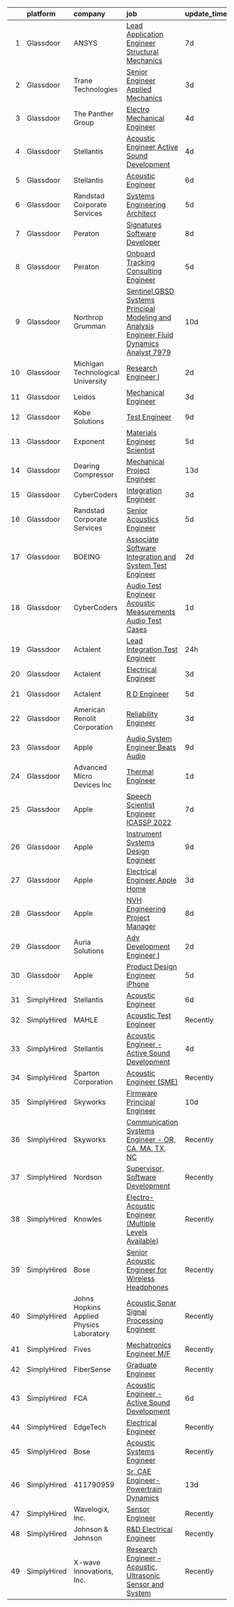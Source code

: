 

|    | platform    | company                                  | job                                                                                                                                                                                                                                                                                                                                                                                                                                                                                                                                                                                                                                                                                                                                                                                                                                                                                                                                                                                                                                                                                                                                                                                                                                                                                                                                                                                                                                                                                                                                                        | update_time   | location            |
|---:|:------------|:-----------------------------------------|:-----------------------------------------------------------------------------------------------------------------------------------------------------------------------------------------------------------------------------------------------------------------------------------------------------------------------------------------------------------------------------------------------------------------------------------------------------------------------------------------------------------------------------------------------------------------------------------------------------------------------------------------------------------------------------------------------------------------------------------------------------------------------------------------------------------------------------------------------------------------------------------------------------------------------------------------------------------------------------------------------------------------------------------------------------------------------------------------------------------------------------------------------------------------------------------------------------------------------------------------------------------------------------------------------------------------------------------------------------------------------------------------------------------------------------------------------------------------------------------------------------------------------------------------------------------|:--------------|:--------------------|
|  1 | Glassdoor   | ANSYS                                    | [Lead Application Engineer  Structural Mechanics ](https://www.glassdoor.com/partner/jobListing.htm?pos=104&ao=1110586&s=58&guid=000001827c447e34af87dc5ca27ed86a&src=GD_JOB_AD&t=SR&vt=w&cs=1_74243a1d&cb=1659942240125&jobListingId=1008042650546&cpc=0EF3FADC52EC4A72&jrtk=3-0-1g9u48vipkf3b801-1g9u48vj7grjt800-123ef4c79c992259--6NYlbfkN0C1CYJ5HQK12A7y0ZBhFhW3e-LGRaOWowYCOYawr20fAFjDAGJ9jPY4j3UhHUZzhV6zbUfq-FYFbyEcCeHR6PANNRv_247Tc_QC15sXO02Y9QxJwBCX50mCjLp97hW2_RL3VZEZBRsoUXKEsG76LRITC7QQyAInH867RoN3HRXJV2y4xa6-opbWSyhCcYdcLAFRz1IoXT3z2GZsk87t9y92nRAIuidCkLgA5O7tkaJEAW_4VDNTpLeqZm0JhuiMVLEu1dZGFKi6HeG-IGyiSMQY4LQUoidyyIgRUJbgiVB3ouLxtfPq_p0vEQGHWZPX9qhadSXcM6Madvbr2HVRa9RM27drMzfcVIhnMJXUyzaeQue5548a82MojeDVWEvqhs6W3f0ZDMktnBaWviEvgUrNhUVti0lziiEee0takRll-_vUwAUX4sU73QvEy6lj_IfWIPHkia1LhcAQ5w19jtTp-X0RYlTJyTYpgQ-xGD4xsi84eM6y6pkrggDGIFiQ5PHV0iv_FyTodBG87gyXgq5u9UCoDzGbmhWFcaaJye6FRQ%3D%3D)                                                                                                                                                                                                                                                                                                                                                                                                                                                                                                                                                                                                                         | 7d            | Horsham, PA         |
|  2 | Glassdoor   | Trane Technologies                       | [Senior Engineer  Applied Mechanics](https://www.glassdoor.com/partner/jobListing.htm?pos=111&ao=1110586&s=58&guid=000001827c447e34af87dc5ca27ed86a&src=GD_JOB_AD&t=SR&vt=w&cs=1_a20a5f28&cb=1659942240127&jobListingId=1008052888709&cpc=F2E91DB1AE7076E1&jrtk=3-0-1g9u48vipkf3b801-1g9u48vj7grjt800-7162144d83919945--6NYlbfkN0Da44vtOp6gikr8DZH0EXuV_TqGL9GOBsYLC_HWBST2HHQE6ZuzaTGDEXu8_Ke6egeovbPLMWrBH0CFUGJW2omBKMcaWm38yMnw0IBv5qWktFBgsmtnj_i9ppx0yCDQJZoca_uDxBD3UDjvT_QueGFvuf0Rr229fgc73tfm_HFx946MP9qXvi6lmxGDjicBWYlApn2re29JjoRtAcM6JCLdVD-JVN7DBNl6eQfQwR-B1FUvDeZ9Acq9s8aIYVYLC318CkKyfRMiQvkK11uzeyfpNAr9Dh1WxdgHEuOKEm1nmYVjJIFeQS5B3e-f3q1WiAKht898PMvdMyjWTUHzFo7aZhpSPJPIdANi0LIeZeTVqjIbx9wxiqmqlswDMhFFgxahqu6SFQBF5WBMuaOXxKdvNlARditM3dfxGb26GO8it8EeLH9lWJBH_WTBgWsNbGyGHeou4qxPLqot9c0-bDxMDchIbkv94SVeeQXApX4eHA9paGnyTtXBYDkEUIEy_OfHth8EMOcXhqK8_XqHOdTauEIaNE6_cl5LJVPikH3zJzLIypsaReZ0Bs5zdUHDzopIzcnJrH1y6iKYpZcqadpXMVDulrPgEKF5pbERbj48lNwZJqOXLQ8ISGxbi-xiXI3NxvGUR4HrUr0WVR6i47q5F7M54vyr6skVpzitg59kk03mcwDKKNkUos22YKbOzgn8XvvR1Gad0wfdAeyZ2p1-up4D4xhyiIHC39AwJnqsrGtWfnAlffHhY16jR83Byx9zylZIBCZMSRDb9xZDzEf7GrComw2QSrCMOMovTvRU3PGpLEKan38sHtxrAXMs2lIj6rINk1CfCcagy4hdZGIBV86041T-d8xVa-km2_Nk54_UVgnlBIQ4QosKPlebo7DmQRHZS6UuxB7ekNSzAVn6qoIIxoROAfKsrCYpZ8gZBrd37Wk-ZkMDUDSHv-Dfdhfg6UmmYQZLT_9mVk2p_60LvNaD8oxxd5JeeZEpNysQXlN1dOrxWu3zRAiUSADptjDgv6MNdNWxyZkYYpLezG38VF3JhPRjZYjeLR4ui5gDHdLuQ3-WrCaqhZ1lEjVyPb9c_uJatuKkSMDDd_93SbJwlpkSo7BgEJm6LxVF71-zg7G8IwPd51zPGTFU3y9QXm9EjTdut--SeQ4lT_5l_gJY)   | 3d            | Minneapolis, MN     |
|  3 | Glassdoor   | The Panther Group                        | [Electro Mechanical Engineer](https://www.glassdoor.com/partner/jobListing.htm?pos=119&ao=1110586&s=58&guid=000001827c447e34af87dc5ca27ed86a&src=GD_JOB_AD&t=SR&vt=w&ea=1&cs=1_6a554b26&cb=1659942240128&jobListingId=1008050059048&cpc=75B6770C194DCF89&jrtk=3-0-1g9u48vipkf3b801-1g9u48vj7grjt800-9bce4c443ee2930e--6NYlbfkN0CNPMheye81CzYnvunZY7yovNfSZKsgaMjzK-BTgXufI2fDZqb14OtID8EITmQy8dP78hRLJsh6iTajQqbvgwvBxltJ_9vqBoxt12fV9NNkJJ5TTAZhNVf6N1ZjLvXmUm0ZpLI7GSPFe2upSBoDuOcAykBCwlsAOt8C4PLhmJCcx70hWAcwIc5Ouq7mk0X4SUUete1IqP_htvEG_Td1FIupXtb8KAkg9JaBYMWNZzlWBHxth5sqYCViUPcptGSwnxs33dfrOVJV59DgA8LVwPzIwRej5y4TCvWqtQLeb9N3fW_i9asbR4l_Ao6Da5xFU1Huza4OhJ0sFKOv35o4Vu48ig78VUcM4n-sZyj4cV9WNo-hjQ7uOcus2UR5j1ERWZ2H-PUrzBV6ACcPRlnLK-whpVDMvDgRmsKiq_bUBGiSFcygkg_JgdV4VmUGm2WAtgIWBTVHuW8kofFbMCiIZGeOxK_rmYuKn6pYIN_dGOmRqJXhr6tDjdO26Wp0_2ubemDidArvLVU8Gg%3D%3D)                                                                                                                                                                                                                                                                                                                                                                                                                                                                                                                                                                                                                                                                         | 4d            | Westford, MA        |
|  4 | Glassdoor   | Stellantis                               | [Acoustic Engineer   Active Sound Development](https://www.glassdoor.com/partner/jobListing.htm?pos=107&ao=1110586&s=58&guid=000001827c447e34af87dc5ca27ed86a&src=GD_JOB_AD&t=SR&vt=w&cs=1_406042fc&cb=1659942240126&jobListingId=1008050204290&cpc=32EE424DE2B657EB&jrtk=3-0-1g9u48vipkf3b801-1g9u48vj7grjt800-c7e2570fed956f69--6NYlbfkN0ACPwgM8vN-agjfeQIp8j7bA6rWcStjIJMvSUoZk9GVGcDJJwNgGW8XfQR4iiXNq551mEFrQ_g44G9Ra8-4xH1eQBHZaYwz4Dulg-60AXEjNOAEK1_ISQpjsxwV1js2DDl6hmwUZ70xW1aPBEr4ApYcpRaWNBJD2bkUkZtTiKnn-FZ7CHhQL5KKVIK2i9A-oiEC2WU9SVfkvOnX32WYN4DBcr1f5bJcoGcG7f9Yzfc6Eqbv3D58JbFEY6sPKg1xPtoniOQsTgp0BQHPh07nRb9-zQnkUAe3IWsDaw2hvmaYf8tDU7bmdh08Dfj4iuRFCHIQkBT4dk9KRl_EMGmhZDbpuj_iTEJXj7jGD5rrDFk7WGie4ZMNKWJgyMuJ9EJ2yui3ItxxYnRGeK3gSFumn2RnDA3Q9hlDUSag5Bd8IJ_DuSxlZhVoXW6t83eUh0lxg-TVBjR5XYr9zGOy-wxHuzCWPaT6p5XwwE2D04U58vnsh7oRR8srbYMBpj3IfJQsBTms28I84kku6s7_PdzAoDlMmkv2nmLOU5teQMQwNiVPKQ%3D%3D)                                                                                                                                                                                                                                                                                                                                                                                                                                                                                                                                                                                                                             | 4d            | Auburn Hills, MI    |
|  5 | Glassdoor   | Stellantis                               | [Acoustic Engineer](https://www.glassdoor.com/partner/jobListing.htm?pos=128&ao=1136043&s=58&guid=000001827c447e34af87dc5ca27ed86a&src=GD_JOB_AD&t=SR&vt=w&cs=1_907a4685&cb=1659942240129&jobListingId=1008044719763&jrtk=3-0-1g9u48vipkf3b801-1g9u48vj7grjt800-33c83221f6438577-)                                                                                                                                                                                                                                                                                                                                                                                                                                                                                                                                                                                                                                                                                                                                                                                                                                                                                                                                                                                                                                                                                                                                                                                                                                                                         | 6d            | Auburn Hills, MI    |
|  6 | Glassdoor   | Randstad Corporate Services              | [Systems Engineering Architect](https://www.glassdoor.com/partner/jobListing.htm?pos=124&ao=1110586&s=58&guid=000001827c447e34af87dc5ca27ed86a&src=GD_JOB_AD&t=SR&vt=w&ea=1&cs=1_8be562ae&cb=1659942240129&jobListingId=1008048862719&cpc=654405A9B1E0A9F5&jrtk=3-0-1g9u48vipkf3b801-1g9u48vj7grjt800-05e860601a250a15--6NYlbfkN0BI5uAquhv6luMiTjTK_pX6QnJ2xp26kgPF5SzwDlAeCi5lf3b2XVfwewJLgvbddXrB6mfP2ebyFjzFygmCTgpCUe9sJqRz6T2tnvy-K_gYpHl8j3m6bi99ITyqTDre79wnhWQNS-YVKcE2gnuvYkaRTIhmWrvKL331oLQgmy09YwecohsYoVXGMhasDaZxHSdgBM7wjK3kSrlWCTkkppyuWq7Z9CVVOdOIlLqT-1sDVtVOUxPjM6KZxzEJeBvnb1HpGJzyT049U4QKn71-oNnDrVaqANe_Sz-c933aTSy6jHEsdBtWXbrj1PokaJDOmSei6hQW9cLJ-8wxvxjbrVGGfkXfPB80o2hVg6zhOtUD83IC9Sq-Gz9FyWeFlvvBlkAvplKG0eGavfRN81FgdH7QAa2flApy29Ri5sIyKd6QQU3V5vdyetaAupXQAhsRZAd9fCNBV9bqSs2NCV4jqhjjbagyHoPV5-EPTNuUtag8jNi6CSg8EsUgTk54tNLoE5Ziw3z7mZ36GLlCSRFoVVhlGLbefuTAswTToVv6aCCVgNqtSxee1e5_rP8T8quq6NYm5MZIreAwtjUbfbvNzElnyhh0gZ74RQRxBLA-PaQZJ1i0MH-pS8pL2zhNDPOum1_09yCxd2PbunQcn7-NEf5u8WJh6SM3wO4%3D)                                                                                                                                                                                                                                                                                                                                                                                                                                                                                                                     | 5d            | Framingham, MA      |
|  7 | Glassdoor   | Peraton                                  | [Signatures Software Developer](https://www.glassdoor.com/partner/jobListing.htm?pos=116&ao=1110586&s=58&guid=000001827c447e34af87dc5ca27ed86a&src=GD_JOB_AD&t=SR&vt=w&cs=1_80cd762a&cb=1659942240127&jobListingId=1008039349868&cpc=0C139D4CAD5A6DB2&jrtk=3-0-1g9u48vipkf3b801-1g9u48vj7grjt800-12b7d26dee4f4361--6NYlbfkN0Cx7R8OmodZU4Ze4hnUhR0Myw3_voyDLMHXumN7ynSuTrXceT3foN28OOGtcbbQ_775nrUtcEj3Ul0vLtzdamFe0Adhdve6qrEAT8Ivol-tXcF8bxWk0r1gBssjXWmRkIGjy8acjiZtQjOiAyyUnn_Cr58-YUJ4aKkcYNo0yl5RUpsWLzkfl9et0RAvYat0z10bGYt5kIwl1FG8dmiSQtYdqexj_NXJH02iQqXEnj7FT1vzCLpX1p7aQInHlTbHa7ghmX_qVf6veoErvnnyGkFPtfg-cpWj0hK2Oph7-gQ1qc8Alb9fxUmjarRZ6HH3DN-wwfEyLzv_uM-eJI5dk56ZalRPv8qCaRlXyzHIwCYiVoktGDXHSK-bdkmMEceOiR5NNMTV1eEDn2e_xMfc5wY6ejQCWch3d90kca2bYPwHGrvPVCOiqW8eE8I78IneOsb0ir_EMx3RWhRAISum78pBprWcoCukfDM8pBNpY_66di0ob7pb5bXfjW_IU9tx5j0QVy68qH-rXXoXMoW2gAVAbh6FTg0Bfo-cjEbHtomv3N0KuaCo-ubbHZh_zHWRk1lur-xTExtZIcWyvakYYZ9QqTseBb-h-zFBBghtu1pDDkV3nIPRL7dGhuxW5AppsiHNJQK4jSzgZIf5WFtFFJR6uILq9WCmAWdtGi-UPWLyoiolgaFniazaTPCmpj5uNzKTFO7dIOtItWUa8JzgzEtWa2pbxQYQjl0dwgvnp9eNDmaLypniaNDeXkWxhrciyaLmOAyWBRz20tbT01geeYMIE5dxE1rwcfdlmg1r2OTEYwGCKpYyVyccnBtw-GTFrsMnVzt-uqakUQa8oiHenUdsgviv8qOUN01ClYJ2x8eDswmCij9MgAsmtvR-U918hQObTOfqj85B-SqrhIC_NkM6_cNA5yKZXEdNiP1OQyW-4owbuYTZ6AbKWc8lMA0DcSusXgXMDsPzm5knZy_PoZU6S7jO6cUkKBSVWvMo_z3Fn49tkXfTZKq-5R9eUmLWGArL3yFfg8bTHOnFouwuuQTmGQPh_FhUoBd4kw9OagvWBJSz6vJWmGvp7evkQ7DWYjdeQkS_aFpvpeP3eNztejDDdhmCg9NwFfkpPSjkbmhQ59a5k48HjXW6CgSFgg2-iadCn_ZLQFapVw%3D%3D)            | 8d            | Bethesda, MD        |
|  8 | Glassdoor   | Peraton                                  | [Onboard Tracking Consulting Engineer](https://www.glassdoor.com/partner/jobListing.htm?pos=114&ao=1110586&s=58&guid=000001827c447e34af87dc5ca27ed86a&src=GD_JOB_AD&t=SR&vt=w&cs=1_a06d7990&cb=1659942240127&jobListingId=1008048392490&cpc=1FDE87803EF93CD3&jrtk=3-0-1g9u48vipkf3b801-1g9u48vj7grjt800-6b31ef0dd7313a68--6NYlbfkN0Cx7R8OmodZU4Ze4hnUhR0Myw3_voyDLMHXumN7ynSuTrXceT3foN28OOGtcbbQ_760VTQCKzNp3bSA6-fAa_fVGQk1qDwMZ4NWo0y1km00gN34qHuwn3L5qYaUXZemSBwzVxjuPbWFoJ7Lugdkp5y9YSyyUCu7hlil3rftta8RS5DpUu75vME1bqc_k2Tw-LVmFcopcTFSUKXYxmZrTCX6Hda62FS4G1kkdn2UpBxjq_YOVIuR0FNCxoGJv0vHTtHI_rHHewXtdtuxbWxw4_Du1iD-VlM6BIjfnRTD0Hj8SxPNNkyFxVlBsvdVy8VK52tlzraRwpnlQAF9Te9q2EwfDTcFQhqL11ylC3k_qWZmEtO5BXHYABZ554X0B1-Ob9VT9aFDZAnu7-SVUu0nUvwv0B4SQxpc0CYA6-ViywSiFyVTvd0zzP0B9DKxzpRcErLEK8zRvou4Zmgm4i0GZNE_qpn1G4PQ4Tm8XnyOdQpgAetunx5xfC0cuZqgiWi74-fTHXBu11obN-GlANcY8GP3Jyryp_d7vyjlJrOHUVHeiSSA7Md8vuUDR0UlC9sf6v5qT9Cg8TFeSS8NRjZVMUn1MiQBrQWwoTYPODaXqT-5UMQbJKh11ys_YALx6nsL1Z0wDiMSDqqAkW3RqvhPyD8iIc3N-BrPO5mBaJXTxA4SWDSQgKe1qz1_EHzOSNsqo9LkhDmHNnqHsAAI1BY_bsw-Do7LCeJzfKp0fyQmqn2qWn6W471su3g6zc5kOFYgff-BL8Fk-zfE_GulLPk-eIazFV80hJ3sYiusBm6N2co6C3KNN4MhPHdq0L4l6Oz7OlNzmYrf0b3KjaNSGZnzeT-t_HPg5jysBZT2FiucAWe9Mw9kkJtOBhzjZ30-ToRdyQloaLEbHtRZ_CcMDgCPyQ7qy1EaUlCT8EqlC_33TIEPeMnuJEzHa94lvduLXiabWgWovSZdrl90yeNukPKnxibf9IFhyLur6VoLib8Q5va7ehMKkkqWOZ23l-jizli6GXk2E4ju1BD9weghmYGN_fxqOiSEvNQnB11YxBFGDik6kqh7lEvgwlHKzY-eEuJ2lVJ5pVCF8EWFI7jL3DVMmL0kPH1NFB3wJvMqFq3rkif1ScruPONuq3wfWOadeGdqa1aaGDzHgpsjE3bHwrAP4Kxa) | 5d            | Bethesda, MD        |
|  9 | Glassdoor   | Northrop Grumman                         | [Sentinel  GBSD  Systems   Principal Modeling and Analysis Engineer   Fluid Dynamics Analyst  7979 ](https://www.glassdoor.com/partner/jobListing.htm?pos=109&ao=1110586&s=58&guid=000001827c447e34af87dc5ca27ed86a&src=GD_JOB_AD&t=SR&vt=w&ea=1&cs=1_bba100f2&cb=1659942240127&jobListingId=1008035919145&cpc=39BF0EDDD7C951CC&jrtk=3-0-1g9u48vipkf3b801-1g9u48vj7grjt800-5350d5854287b884--6NYlbfkN0DPf8Tf_oakpB62WadId2dzQiWExtALTi0lpCM--zHBL1trAzPQuAwg5oNkOU_MLY3g7wRQUCf9huknHwWEvSnG_xkDUeJuY1BwlgK_WR3myk4BOGP2ouG3wWtWISqZdjfDV0gdGAJ_wGsuT9y7AXbIIEx2q-hHWRazUUJm2Mv7MXaoq-zaBjlJUeI89z9MDlD81-nieFRnPU3fhFjAab7U7FvzMKByVmf-uHdVsWs1mtuCMW_0bedaeN0rZ86-Q8CqtO-YMN9Ew64UTC40o4EeF9VSeeZKqUVEguhhNT4Zour9OKP0dYCdhGJvKihk52WymWFofBME8mtUANHjKkf3ZRlJC7eKzJA-zSSNtihS90QzskGqxfYlpyAJIfUa89HeVXyDBDzdWecnLYuw-3WUE0qA-lj9JPmbrjJcBx_BYXNnX2je5nqEJBT1VMcgVzKrmortL-XmvUs00aGXU2wB6Uku7RxhirykXnOlzO3MsnNP0rbdfnoY10kq5DOofJyXxnkP71WBBXnFHr2YGDkoGj-4vrR5gHo9rcPSEEVBdYSxdYQkP6GQ3oUlM6Y5MvsuNLFvoR7kqqPFK0kEmrPX-pw_at_nUy5FFIRnI-UMGc8OiQ_dyhdiHR7cxh3bKXMDyvMQx34MkhS7r6kgtjozhL96wBRspuUnJn_UGWvt7fgDQtpFWM-sOWvzsQXS4YXFwHXMyWPXWtoDXxQxP8ZS_AdB7zYaEAwsNL4BQ7mAuMbMfruKbl8NVEoiYcNBDGxnq0_DJCCUjp5jZGrGT947gn99EDJhzEEE1ZhM4CukPLXoanp2YhmbJ4bFhidjtjywxMUkOPhKZGR1hzVZYGQFbjadYUgSnrLU9MB5AmjIgOYjUStxuFrSXlbfoSy_qrKyTKp1ONTeLxvWCGQPno_OXV-xhk_qT72865MG2E4XIjPJlPPuMcxW5hvMA19PeQZC-TObi-ca-o5zUTFO6k5iEIL3NO2aYIe7AH2e-GNnBA%3D%3D)                                                                                                  | 10d           | Roy, UT             |
| 10 | Glassdoor   | Michigan Technological University        | [Research Engineer I](https://www.glassdoor.com/partner/jobListing.htm?pos=127&ao=1136043&s=58&guid=000001827c447e34af87dc5ca27ed86a&src=GD_JOB_AD&t=SR&vt=w&cs=1_bfaf129a&cb=1659942240129&jobListingId=1008055572046&jrtk=3-0-1g9u48vipkf3b801-1g9u48vj7grjt800-e1d5e29a3767c200-)                                                                                                                                                                                                                                                                                                                                                                                                                                                                                                                                                                                                                                                                                                                                                                                                                                                                                                                                                                                                                                                                                                                                                                                                                                                                       | 2d            | Remote              |
| 11 | Glassdoor   | Leidos                                   | [Mechanical Engineer](https://www.glassdoor.com/partner/jobListing.htm?pos=108&ao=1110586&s=58&guid=000001827c447e34af87dc5ca27ed86a&src=GD_JOB_AD&t=SR&vt=w&cs=1_b489ba5e&cb=1659942240126&jobListingId=1008053694720&cpc=70E6D4E49C80165A&jrtk=3-0-1g9u48vipkf3b801-1g9u48vj7grjt800-c6450fb10b458ebf--6NYlbfkN0CZUO70VSdYKA8PR3jfrSh5ljhqJhfDt0PzQCMubt8cRihWbmqO_-Ccw6DGinMZCyIPWtTPPZwF6UgqaVCwLr_hxp5BhKDxUT6PykQEQc_QvVclc29c7X1TkEBxbSqjiHIslcrEBKkKZ4VTVCWpvJqO1x1TU1SR5qYEqCjEDaO3ro1fOw15bl2AFTdZVKC4-gXtZICTdxWJu2WJgKSuW2J9b0Dxj4MuKDEjpn6DhdgwBv_F5sJr0DpQ6BtI3_Ld3OhYKKYQstMCcczIYN-Se8Iean7wS3AyKvSKhApHGZpDJWDHr68HOjtaAbZ0cJx9ZBPmQJ7Xin55MuW41kJkjR6clHnsxyHJuYj8naJYr7zWKBKkiHiY3-etazM5K3NDebKoEjAPdtQEdzOsKZBSjYNf7jDku6O9d8c_jxZZfevOeTMm2014CHdB0_32JL4kPE3hI5fOWBJo4DzBzYNUQUxpI_uZPWfw3NHlG_kADsPxMjwYPI7lP0owgPHhOEYc2fFwrTi_nyAoUe0SyWIcyC2anl5LXSCsHwV9FZ41_6tZGqoecuNPdlpxbyHlOj8I99aXaHBn3Ejp1qEcuPg6dcHuEgZsp0vAoDM1gNyp-9comA%3D%3D)                                                                                                                                                                                                                                                                                                                                                                                                                                                                                                                                                                                      | 3d            | Lynnwood, WA        |
| 12 | Glassdoor   | Kobe Solutions                           | [Test Engineer](https://www.glassdoor.com/partner/jobListing.htm?pos=102&ao=1110586&s=58&guid=000001827c447e34af87dc5ca27ed86a&src=GD_JOB_AD&t=SR&vt=w&ea=1&cs=1_715c888d&cb=1659942240126&jobListingId=1008038084908&cpc=EB1BD5B9C2162114&jrtk=3-0-1g9u48vipkf3b801-1g9u48vj7grjt800-6b24a03aa22fd1f2--6NYlbfkN0CtwOkgDuej6vPfWODMxjOIyNEohQmdYMppGq8y8dOpBmiJ3WNboc6iMyMjf1bBSSqD1VQwlOzDiQCfLLKzQhsTfWZ3QI980XAjJrcBwvNFFqpKpqZhxte5DPQyigAOLOLMll7amisGMp516YFP_aCK7RdL3-I1Jmzc58d9taurilL6DBEAbQsWKshFVE4Nwe1wdqWLdnWzSbMyC3r3z-v_bvp2chhzOXYv1RMitKuXzgUxSSmDOcTcM0zVxgZ7tkJrVi67C5uki52Q73OglCGXYd538naTZioZxXaxXRHigNS0-AlMlOHBhl5gaFBYBHPgyFoXhuX0uuFHu3DUfqNGyL6CouHro7YWXYHf4tRjTaTjG9dZE55RWFEpQpPBbKTm1iKcZ_lS_q3JmLeYmjI1oFGfZeiE2Dz9JzgbBpq6PFNC1X8bo4127ZLX_mhoBtA1Oa3pt6qxsChqCoixf123lr1qULg_0h4Ua81k10ilc8xnWAKBc86rwSfIr84CTJM%3D)                                                                                                                                                                                                                                                                                                                                                                                                                                                                                                                                                                                                                                                                                                     | 9d            | Tempe, AZ           |
| 13 | Glassdoor   | Exponent                                 | [Materials Engineer Scientist](https://www.glassdoor.com/partner/jobListing.htm?pos=126&ao=1136043&s=58&guid=000001827c447e34af87dc5ca27ed86a&src=GD_JOB_AD&t=SR&vt=w&cs=1_8012ba22&cb=1659942240129&jobListingId=1008048306925&jrtk=3-0-1g9u48vipkf3b801-1g9u48vj7grjt800-aa54e8975dff2ebc-)                                                                                                                                                                                                                                                                                                                                                                                                                                                                                                                                                                                                                                                                                                                                                                                                                                                                                                                                                                                                                                                                                                                                                                                                                                                              | 5d            | Menlo Park, CA      |
| 14 | Glassdoor   | Dearing Compressor                       | [Mechanical Project Engineer](https://www.glassdoor.com/partner/jobListing.htm?pos=115&ao=1110586&s=58&guid=000001827c447e34af87dc5ca27ed86a&src=GD_JOB_AD&t=SR&vt=w&ea=1&cs=1_a72e7fb5&cb=1659942240128&jobListingId=1008028098854&cpc=BCC169F53084E245&jrtk=3-0-1g9u48vipkf3b801-1g9u48vj7grjt800-51ab463d0cbdf18a--6NYlbfkN0DAfyPevOjA9oRuvxMqDZ2I9ZB4SUJH4CCpekXu_Ea9Roroa2fwvWo2NWf8lfGdzFgCVwdiyeWrdk-4b02805ukyMekMl1WMxDpVdaB7VzaTgsB8F8dX1ZcnZQPrpVlWXLRryUB0jWTib3h1vOb6dyesd7FEYlNsxaajX6FHCa3shHPEh16s1dff6bymmWTccuUqi527wlEQqTbLTHWmv1l0md4tk6w0HH3_yMpd-ADAEcW11pW2YU-dyEbfnwfNyKot5-wf5Pnp8sB5SVJGZSmN3JKTpjAsYsDtoINs9O6pMM0bxMWVDV65qjmagvI8rUxbv2kRFgFLBrPzlVfw47z-4MRYlZhhQXZ0vwUVSbrJW-MFN3O6QUef2vlXw0bTy7JBPVvIsdGY2Zi36GC1oXTXg5c9YgO0P7cvpr6DuKaCp9XjgqTsF2600-1ApYUqJVV9vRqdo2GhVbGbo_eU4Ky69nahYRAph1HHV7Se34KzFTOj81Y6CpfGna4dqsAAGjSaicOaKwb7pqDT7DbTX7TTGEmA_5Hs760lR2Xv0TQkHb89fP-S3gA)                                                                                                                                                                                                                                                                                                                                                                                                                                                                                                                                                                                                                                     | 13d           | Youngstown, OH      |
| 15 | Glassdoor   | CyberCoders                              | [Integration Engineer](https://www.glassdoor.com/partner/jobListing.htm?pos=125&ao=1110586&s=58&guid=000001827c447e34af87dc5ca27ed86a&src=GD_JOB_AD&t=SR&vt=w&ea=1&cs=1_643263ea&cb=1659942240129&jobListingId=1008053780784&cpc=C4A69CCDBB3B9599&jrtk=3-0-1g9u48vipkf3b801-1g9u48vj7grjt800-87733a452597fed5--6NYlbfkN0CpFJQzrgRR8WqXWK1qKKEqALWJw739KlKqr2H-MSI4eoBlI4EFrmor2FYZMP3muM0VkNkcNEgzaJYYUCXjKe91NGPTMLKJQU_HZo-EaJLh8lBJ-k9tg_iDrgNP1qWYJI5SMltW_BLTajc7P20ubfW5WIWabgPxjOV39nrYAAwiDnnNLvfplElKtr9j18bP3ve6l-kI4ElS5lmzIyyD3Zoacxyp4HXFLoSkPhgR_YB_t6nAMFiOWT2i_HDzT_kG1p1ro9j7iu4Z49amlk8xM-rlBye81an1_49_KvVexk-V1um9LxjhX2Z13TWlfPFXeEltHT5YxpucdOaU4wcX65gtPO1Sf1xLKRB3kqk-jYMFQ90VAXKE-36Z6PSM5GXOGElyTX3zH8D2LG-I31rR3HLp3egSzMxI33Y4c02-0-iLXtD3PajYh11tMbDw9Ylj0Ihj0MkpB3P8C6YAWH9KTYtJn-CB986aRw-XNGOwOn_ON1Fdi-8vo0Fjt7n5V_h7TJxG4KsLa8AUW82EGX1ZvkUN0LC4nwAmAe8zYweyGBO6OPB0XrIqcG29BGlmaqDpuUIqDniFvQVW5XsQ0UqD33y_ygHuOMr6imXKSZrDz1J470bUMuMy_W5nTIVWpj6O46SHVhs9cWlvaH68QMn_90N7qJh0XrNn9iPslbpbI9bxLOAoFYAlkFI4ZF-k45Gk63CDnEdxahFPA8U8RPDlF9X4_31jCw7nd1yCJ4EKCsN34czi6VC4tE72KVc3QtWhQBJLbvOMbRXxooOt1Y-Al2g3n0HvBMww8PnfQO7YY2L3zIhZgySdFGLbKN8riSSqVfLD81vcmDrJ8n7eeOYeliJq04Bq39MMFssN8mDY_aoiGsTN-VUDnjPQC1AmOJP2n73wFWoL-U_Kth_44GGZ_TFkmqopz1VOsArVwgBvJ04WKEZx6QIuSIL7R5GpDBCuTCoUhbgjbA8yZo3UN7GbacdScqhPE2AQzsk%3D)                                                                                                                                                                                              | 3d            | Torrance, CA        |
| 16 | Glassdoor   | Randstad Corporate Services              | [Senior Acoustics Engineer](https://www.glassdoor.com/partner/jobListing.htm?pos=123&ao=1110586&s=58&guid=000001827c447e34af87dc5ca27ed86a&src=GD_JOB_AD&t=SR&vt=w&ea=1&cs=1_ee347b68&cb=1659942240129&jobListingId=1008047311796&cpc=AC285F3A3ECA6BB0&jrtk=3-0-1g9u48vipkf3b801-1g9u48vj7grjt800-5354e8343032ae48--6NYlbfkN0BI5uAquhv6luMiTjTK_pX6QnJ2xp26kgPF5SzwDlAeCi5lf3b2XVfwewJLgvbddXqfqjz0CzBFYIe8IFcKDmCqhjsNVM6GLkk-bLktEOA_qbqmbyyfB74S496b1v-kvy2XOp5QrjPvCFTxMwu3sdqp_YoUlYbCvGwg3ixody7DD3QbLRRVdELCH_H43Di2hEU_mwaulAz2sQNn7a7LALNTk5xmAKMFSQ51rsYqjTbOhLkipNEdqIVce6NTMx4FosQ5qa5wJA5jAiHevVqho6QcItlvl_6WfwXSxc1o2uhxsGjMhqz1A_uxL4GU0dbLleXdjMj0xc8JSIFAhKMjG3FMkkHlukrzDfg5Fe_a8Vl_4K3ILcjXDYyY_M0HuLsBbdfIh7XSP9Lx8q8gsvm3-APgFwpzsPI2rRnZ3oKGR7rEGEjGXlZj1hzYaVstE1-5IPqNfijebBQryzFgMg1hN6EfDrIrHSQ-YwkPdcQCuLAzcHI5pkUUF_jPG2cZ7qbxBwSsdqmkDiJIr6YW1c6WDBM34jBxqQFTlLcwEs1Ge0ZOykulUIVFwF34BhB2RZlZ2PCMdcmsvJgYjNCuaOpaM-wy3H8S95sBOXlmMiLJghdehnDItEte4pUgC4Nn9BxMvydCAkV4Nasx4OBbtJK-ubJ_QzssBHjZBV8%3D)                                                                                                                                                                                                                                                                                                                                                                                                                                                                                                                         | 5d            | Framingham, MA      |
| 17 | Glassdoor   | BOEING                                   | [Associate Software Integration and System Test Engineer](https://www.glassdoor.com/partner/jobListing.htm?pos=103&ao=1110586&s=58&guid=000001827c447e34af87dc5ca27ed86a&src=GD_JOB_AD&t=SR&vt=w&cs=1_4da6d0f3&cb=1659942240125&jobListingId=1008055766673&cpc=965F231502A4159E&jrtk=3-0-1g9u48vipkf3b801-1g9u48vj7grjt800-4796445e66692df3--6NYlbfkN0BddK4H-tsabPiX3BvkwhvbvP4OkLNzlRX6egXJy9Hb11ERhvpR4KXHiogI9i6BJrkY_7Sp3ZqWxT2M1iFHUvoLSyzRaEvViMWxllsN3TD6KzMEd_zNRec4NfBR1FMrdCmrL2H2QoXFRl9x-SNTTV1rS-rOhf2tu9sI1hqRaBtKHaZRSLmoEjJxeMV5CBHgdFuNXvqMGtyYyJWEA3F_qqHOM_5NQhQUPqaH_FuC7BXjcxlGnh7BwZMabVXO0HW2ZasZO6yNt2iTz9P4jc4Wvs_79CJPQALLA7B-6a1FkCfwJdKx-91OP6wXwBa_DeuiTKKCnalGwwvbOlFjGEOYl9KvOceRtmyu8NiMnvH1iTpbjEWSxSjP4qUx5hnJJDpOKPAd-zyyHP5M-Ijn7M8-gkmJ6gFZDFX6m3HflRaiGBP79jJ8xeGKKDuriXq8hW6-2DU%3D)                                                                                                                                                                                                                                                                                                                                                                                                                                                                                                                                                                                                                                                                                                                                | 2d            | Kent, WA            |
| 18 | Glassdoor   | CyberCoders                              | [Audio Test Engineer  Acoustic Measurements Audio Test Cases](https://www.glassdoor.com/partner/jobListing.htm?pos=118&ao=1110586&s=58&guid=000001827c447e34af87dc5ca27ed86a&src=GD_JOB_AD&t=SR&vt=w&ea=1&cs=1_e90258d8&cb=1659942240128&jobListingId=1008057341314&cpc=FB7E4A1762AE5BEC&jrtk=3-0-1g9u48vipkf3b801-1g9u48vj7grjt800-ab429c7c3f309d64--6NYlbfkN0CpFJQzrgRR8WqXWK1qKKEqALWJw739KlKqr2H-MSI4eoBlI4EFrmor2FYZMP3muM2pAkOmUab4-4Qo9Qfm1WToXQvbqBlwGFkFiMV7QQjNGJtsYT3Gi_iCSo1m0zSZYfYazV4IcLpcwJCjFh5TUYFiMgSmn-blwEnPcf7eRal85q1sZKLXbEacQlqEu68Bn_wmGfvi7wLSLMlzwN52nBImtRhBB1-Ict64uMwBRaViX9iTP8JmV9-8zsX1u6lTY6daoQYcjFpvCRujLhtQN3Wm12bgmPIY8Gmrcq778Fa2t4Oa0oQhEBauVT4P0L3b99l0aqlqI7KD7GycEekjPa3mjrkaJWqEtHV59kFLDdQsX00t6eTbshNW1D5O4xYCYe-k7RozYDPwdu4BV-rAmbFHkI2iSYH4CnY8p4Q7Mm6UPa5NbdUSRX3hn2R9_rlKNRYCbMgj7PSiIvlslmKIzu0MiQsofzapEwoJNR3S5jUkRlDsjgkC4CilgQal1uH7ISG0jewU_li_l6oqFQ90DJpli94PMRYDBg7a7XmoI2iv-K52LvX4SLCxfG0vubKWpMqCB-25Bw5rsC_nDEaNqSeRlvQKBHWzTggGJj_EmsmLPql8o6bW6zJDVi8oKvKo_-ZHoPpJmYnwCmvt0m0r4a-ld7OdQh6I24yqFIaGANI1oAyNNjHrKVp-V3LOY9mhg92V9QU0JTjiiX5tOSnANDXeGv9IOFPB3SUm2ylyXOs7F6PyGrKF9G8EMGLZ7AceeWIz4WLBaGtPhUnfnA8salUVxN-_UlG1NIySszO7ZrLHURdHA6E6dzmE2BLWiuc4ROf1eu_ijE6OhRDNHsLuaZSCfxnvu3jIjjedaq8TQ8sDFrgTOtTao72OLPLZuqzjflA2rPfGTu0vja6ea5NnS5-dEXLe6W5Mlyu71Ta67jsHKbvztss-5Wvobviz5xTcBek4A9Jzr0LimSPtzZ8VeVcEJl0hzITNTJqgBubrpA3qJdJfh4M_f34ipJbKZ7KXSN8%3D)                                                                                                                       | 1d            | Los Angeles, CA     |
| 19 | Glassdoor   | Actalent                                 | [Lead Integration   Test Engineer](https://www.glassdoor.com/partner/jobListing.htm?pos=122&ao=1110586&s=58&guid=000001827c447e34af87dc5ca27ed86a&src=GD_JOB_AD&t=SR&vt=w&ea=1&cs=1_52eac7b1&cb=1659942240129&jobListingId=1008058530085&cpc=9DC6E4D8324653EE&jrtk=3-0-1g9u48vipkf3b801-1g9u48vj7grjt800-8cc3ac32d612f951--6NYlbfkN0ChYVx_I3yfZ_JDY3EFoivtqvi_stwnZ_kRt8Dowt_l_d1ydueao4NE-oUleRJ4yhgF-sKQu-kw81e-xJ9pc9UO41f6vZsnmwuBwnAePyyMlogESlb7Sck_w0IhrHfjmDbIGAj6atxNtqkYx9vegmLcoq8x1L7SH5FW5CkfFzjNukZAacyQ8vvmnmCJAriHGBo8IwrnoDLueXnHFv-WHQMkx0SyePhkYSnbgHRmyQIt_EG0RhUaji9V448tHj3MU7YdMg5dFd7hWbzXvAZmFPkBNbVttJyO1VJuTpQh58cvxrFZWuHITz9nwX-ah6uAhxtW8FtVb-9OIACuVkMfZ76tn8_RE1gpdCV2VzNlwLPDEWO2OnZanblSXFMAN1PF-EekiUET-StISfx9mvyIpqNOTkOiwkdwHex6hscDsC6cUL7Ln9IcBOy_jVsuK0F7N9oUnHflAeFoYC38aCX2EyokJRPVEmH1zqCeY7BVLZhEyoy9hUsSZIYUQRlY5akeqJ9D0nl_0for1xs8Lb7EblBrVCVLSWmfrB67ioilOiugBECI7Es6Hj9EKWVY0-bWH_QePFUy2cyFjU0io3644_nt3kER02viv6Vm4G-0zcplOYjnlUncPniPyLJ72GBtdv0Ubl3ToiGpN8Wh0s8wo1t2XSy9r36aorxDURaWAfTuGNsvmvNpL_4vHh3JipxJ9aMfM_y1fe_gHp1wV_Ahu-240ThrWil25BqHVtE6sUInpa2HB8mIWWt1JlBzknoQtGDIHshuR-irgy7ppK54rrEt-h3JsxTA_AJ6tDQ0hRlRh-bkrC39GwXZ9zhR13rVlsk4BO91XPt8gd53LIxeHmL_YiZY_gwDCbDQ7bLK69ZjYwyO83kT16HmGq9CAIuzeiBS6KY-bLm2bgi8XhmrxBqhNecxTdSDNjtjrfHM_PDFki-byswoDNYL5kIZLXzK_Rz53dOieQWJmCIyWj9CG2dQBEd63PrqoOyPw0MMlBE3cA%3D%3D)                                                                                                                                                                    | 24h           | Washington, DC      |
| 20 | Glassdoor   | Actalent                                 | [Electrical Engineer](https://www.glassdoor.com/partner/jobListing.htm?pos=121&ao=1110586&s=58&guid=000001827c447e34af87dc5ca27ed86a&src=GD_JOB_AD&t=SR&vt=w&ea=1&cs=1_c9699f79&cb=1659942240128&jobListingId=1008054423595&cpc=9DC6E4D8324653EE&jrtk=3-0-1g9u48vipkf3b801-1g9u48vj7grjt800-8b3a2f5a7e447d4d--6NYlbfkN0ChYVx_I3yfZ_JDY3EFoivtqvi_stwnZ_kRt8Dowt_l_d1ydueao4NE-oUleRJ4yhhBOopjMyReYX5sHhT7FpnaNBVlJCuzJtIHGm7lWiwtde0hX1Ea-Mt_iKVGQv7ZinZaXaAzPITjHlwFk0E71Sjiiwea6lAXCmldHvcXe_ElS-0DW4Zy27hgmC_mkEC9bbYdd5_2HNiaEZch6ubbnUwHchKe9OBlxk5JHi6Xz6pnGYYO6JIQkQ3CUDUv9xeZiy4bQ7d0CH_sQ1Ck3w1hnwgQHMWq85seq0abzMwSBVEteI7hOZWwcNtMUepuiyLGgmj5AOn0ny2j1GHGBfA7O0o2PJh_oN2FyO-bP_o4hC9BppJovwErT9KjoDADitc9dbkec4e_Ha6GRY91FmRIBwuxKjlzGjaOu0l5xjK2sf2pHlfaZ0Srrl20-keMJzhkUcML4DkXzNx7dYBoUMcqXqrxKzlSDafcVJA9H5dsLp6o8rgSe87LEoFT8tE2Tz23RRSJFKzbs7vRn9_p0BqbPU7zoMUIQK5NQfzapHxkqbfOuulJEgqXQdyffszpuRyF4kCbSiKu39aZSYUwEL_BwXpsTwx4dC8Aur-CCwep4kE1Hf7NW8E2l5U5HFftGYjaJ_Jiu8FokZjEYYQgz8ypmhcQfXflDWqxAvY_GKtBa7fyD1eoSJETJ_CvdnHYnK5CC1lZZwc10brnLW2Iamya15nYgZyDyZ7U5p_pEbmZDaIwS0av5EmxBj9UdhcFYbaJtelhvPh6VO5olipqb7V2mbiRv4wm-EV7-3O2fcDxZwaq2lydyyOgXwXzi2TOQa0q1xFZ3gFhN5UFHx1EvKZB27zqaJ8eZ4vmQxhrnnzJvF3VCnYsyVbozvbQKtA6-o5zEG0bGZEBQa-3M43Mp1R-Dk4gumOZ2xh54OIHMG0hvTm63nTqcGZVdiRLzNlF-fVOCTpF0UUh7clxWfHSRw7iRC3AJqdwDlB1N8s%3D)                                                                                                                                                                                               | 3d            | Lake Oswego, OR     |
| 21 | Glassdoor   | Actalent                                 | [R D Engineer](https://www.glassdoor.com/partner/jobListing.htm?pos=120&ao=1110586&s=58&guid=000001827c447e34af87dc5ca27ed86a&src=GD_JOB_AD&t=SR&vt=w&ea=1&cs=1_0d750bff&cb=1659942240128&jobListingId=1008047712491&cpc=56C4EA4A1A191A49&jrtk=3-0-1g9u48vipkf3b801-1g9u48vj7grjt800-49d868d25691602a--6NYlbfkN0ChYVx_I3yfZ_JDY3EFoivtqvi_stwnZ_kRt8Dowt_l_d1ydueao4NE-oUleRJ4yhiIl8XSJRFfrjlquV1YA7W-We2-TXnu1oujJMXhagOYI-IDAjp2DwWpZOMrXjmknUsw-gXv-GnMAaCrZNslfY-w-Hvu7tOYAJBB9AabysgVjunJHWwRHa-vdWvPeE2jp4K4l7Y3SvTum9lb5FPbVtBskQ5T_8IjJxfpG_6WurG-gnd-MKxeZyTOi5_Vhj2vtqDAjLxJf2xH7vLxN801Zz9SsVgm5SKSbF2QnrwHqcCAeUjnY4JTA3l4V93O043n_I4Y-BwHKnuXG_18iQpK2xaCN3OaNBsykYQ3wxt-WE56mAsr9rTnmfJwH8JPaeySAfyg7jDomenmL5_uSAcBB3BybL2c7g17p5svP5lrgEgebTByeSO5YUxe4HuPxixvhbos6v9z5hSfrL0K4y3YmhlW8fzQnaOzEljVKQ_9VdjkF1xxn9Ki8RNGwGDc4HCfEbGEy922HVcUNaf5boo_ABeJX_uXWMgXdZtLdDZvvc56wDgSBWL6pqIkqmmyRTiBRzLoYo8D-IkU1HSZ12y0MrSJ0GqRlEeKuFIzxVxQbTRXcr-M28UIEbR_MK0aCpf83UJvIUnYI6kd4YSUrHPPnGzJkxM_ar467vmmDm-3dVTNLsi8uzr34woGwBMKr49ygkOARt2t7XA12_j5SQNMKf35om0LHcbgCNThYbRqeX25zCrSseEDe6kjGswdzQc_x0_xSK9Ef8eUhVxEVmDivqMNm76_dFeT71u6IVSpU6jXgcGgDLOabCIPS03HZI0K-N7217LZ1QRhBfTCFpPhuPsYJWLlOnsI_nHXK8fH7L8XTcksayZ_Y-B3sLq9trIsWYZyK8f9brw3aiLdZYCWoxztEWbSvSvimih8ka75V2EtGotVea1q0N8lmKe3Ubk6kwBHIPVXNidbiXx4QcOGnWafkwOStxcu9k8%3D)                                                                                                                                                                                                      | 5d            | Charlottesville, VA |
| 22 | Glassdoor   | American Renolit Corporation             | [Reliability Engineer](https://www.glassdoor.com/partner/jobListing.htm?pos=101&ao=1110586&s=58&guid=000001827c447e34af87dc5ca27ed86a&src=GD_JOB_AD&t=SR&vt=w&ea=1&cs=1_743a8c7c&cb=1659942240126&jobListingId=1008052931564&cpc=0F2A8D282FF2E7FC&jrtk=3-0-1g9u48vipkf3b801-1g9u48vj7grjt800-c64b01186862dc5e--6NYlbfkN0AS3oPsAAmCngCu4U51_2RxXyfS7TdWOFtWPOafNW52IwBtI59ZXPdtBGC_g3JMw5w8OSMWQjJVNRmU6rHg7zxVbCW092GdO7AG1XYyehses4JfXlJfH7BlyPCaYfTPnySGkUq0U1svECSkRoy8VgGETRu21r-BSlaqip6kmN8okwerINibV048RY6CDfwyb8Cboq_yrEpAIPHQgriQnNnLY9DTtvozYEidyA5wdq3shtsAyrkVBGh-QOn7gHTBUGNPQcuO4dYJkmN7OUq5aufrELM8TF3GWDClGpBR2DC5LR9T8P1QD77hgS_Ebf2zlW2OmTWi-2Pjnzp0zpaBp_sseLTcs0S0vmG1LsRGKFossmGZul4aMhEx-0H31YwpT4qbf5bZ03O8aTOgFuk3L94lZbOA0Zm7Nakp4DCS6NGWyhGLs3KA-DeV37i3EYEkm1bCxWO2A987iySBTTtUKEHr7D8zlKEnRTdmfmEsSpS7etFkVq44xJW2KIx9IfvqvwFMvpuuNk8DRQ%3D%3D)                                                                                                                                                                                                                                                                                                                                                                                                                                                                                                                                                                                                                                                                                | 3d            | La Porte, IN        |
| 23 | Glassdoor   | Apple                                    | [Audio System Engineer   Beats Audio](https://www.glassdoor.com/partner/jobListing.htm?pos=110&ao=1110586&s=58&guid=000001827c447e34af87dc5ca27ed86a&src=GD_JOB_AD&t=SR&vt=w&cs=1_4112e756&cb=1659942240126&jobListingId=1008037474000&cpc=AC285F3A3ECA6BB0&jrtk=3-0-1g9u48vipkf3b801-1g9u48vj7grjt800-d7539845cc037a5c--6NYlbfkN0BvKrLyj5gPmtZO9T8euul8TCxuuKNOtzRJOomxnwSEodTz2Bc-sPZl5OJ9R4TJsNfTCrDSDZFUdlv2Uyvx-tNXNU1YCxy5evP8hqjKWDapaC64jvT4bRad0eTUgNBSDQIAboKF-lHMxysqK7BpBoPOPCnV_6RbfbUSE_vArmPYDgMPldDsXihq2SSxZNtkgC9MaFYmN1pWvJ4okQQOyxtAfQ7Br0ZWb9Te_hYfKxmZg3pXVRaK6IiaP-ELA8dTHPtV2NilzTZtMNhDih-bmMd8wgZkgYyvo_2lzAAQrlrIYwD6nxOx8M-X8oRkr2XfvFLKWndifpSTpK4LX-dOk6T1FJgqTcMsvF9qXG0v9ltv-3i3dKj53lZ2QHjAgPMkGu7Rh2tbrafl0wWa753BdcMUApNTbd21fXIwR0H2Qq7D2FHzO9gCf8jFMpFAAjr0Zh5ZOCaTY-e_EwGR5FEFZiGjQrRHKtVQHIRMIKPl7vh8iAWljAhQJeTEpSy12lJy79ej0iYbt8321aYxzLc1BJbLmCMO1JFVrizHcM6TfJNtKGLPYdi5rUHPU3Ovq02g3U04RG7ESepaeZUkob_I_U6y89t9yul0Fg9BJ6VPb8YehYZ3JUdmzRVfFDqUALUaEDDJduEMvMq81-F5av4N6nGXkbmdd0sLrcaDo_F8_bwS-alELXiUstHQ4g6pIfHghdnWtlYKrYW1QZKg0Gj5JzlLy4Vd83Kb12_8MUMFy5X_7hp8-yVME0kggspYkgFI55QuSSC8usozokxMAKVGBRZLFwWmtpLGYUg-KLGfglnM0rBcW_J3AhSucg-heRCjDZFsrlDvdck8uFT6z5S-7_VdlnjNMb_YBVejdPbinUxCWidusea-bgsrEaFUBADe3VYvSq6arpdNXaO2BGT_EYlGzO42-cSaqfDQOelVb12MInaRvKgOSBaxIC69MLhHYCoET4ng6FB24RaK7gLVDVxsLLxycM-D7W4FEG_bPzsrtA%3D%3D)                                                                                                                                                                      | 9d            | Culver City, CA     |
| 24 | Glassdoor   | Advanced Micro Devices  Inc              | [Thermal Engineer](https://www.glassdoor.com/partner/jobListing.htm?pos=130&ao=1136043&s=58&guid=000001827c447e34af87dc5ca27ed86a&src=GD_JOB_AD&t=SR&vt=w&cs=1_149b35be&cb=1659942240129&jobListingId=1008056679047&jrtk=3-0-1g9u48vipkf3b801-1g9u48vj7grjt800-1f109b25a1100f3b-)                                                                                                                                                                                                                                                                                                                                                                                                                                                                                                                                                                                                                                                                                                                                                                                                                                                                                                                                                                                                                                                                                                                                                                                                                                                                          | 1d            | Austin, TX          |
| 25 | Glassdoor   | Apple                                    | [Speech Scientist   Engineer  ICASSP 2022 ](https://www.glassdoor.com/partner/jobListing.htm?pos=112&ao=1110586&s=58&guid=000001827c447e34af87dc5ca27ed86a&src=GD_JOB_AD&t=SR&vt=w&cs=1_c68bbc30&cb=1659942240127&jobListingId=1008040016861&cpc=AC285F3A3ECA6BB0&jrtk=3-0-1g9u48vipkf3b801-1g9u48vj7grjt800-3269355e818927d2--6NYlbfkN0BvKrLyj5gPmtZO9T8euul8TCxuuKNOtzRJOomxnwSEodTz2Bc-sPZlt2Zgji_QUXGPHfZ3D9-fZ8NDl9CHSsCVsgXmH2Tel7Vlahv0E0XTQ9oVrdTO4Gao5jnJnff20tEViF1bczPgjZxGIXqsl6D8Ib_zrzDLReqxh-HCZoZ302A1H7KFiDELppf0sftbPfJy-zSGSjTFt-rtx7GN74f6y-64pYkdFRL2-F-jYFWxKQ0i5vzB_nCSt08f-gZxO01wbCP8Dy6q-9Mp6eyTK4LFUlDRIV3LFtaUGH9qV9q7xOVcQCsEVlyFBc9g5_W9AFYlE2f1JRhfE-oa2xC9hHraip_GYeGQKeZhi-I19mFN_Wwc4TT0_7J4AAzspxVElUOM091YylzkhfKVne2TUnR-uNNVdvzs6fzZhUWn1m-20lRzvs7p-32w6gbCasHTY0--KIASdbT-o-vnsoWwwyhlHpbOMCFbq3f1BG0e_NK3bJ_wgX9fd451oMLirKREN5Ga-QSi3kEKstwTKbh7zMIoLEirhLkcZvAaTKdRc55EPLUQW1HVFfxKE_x-dQv74p2z5DXe8LhHJUsdmFaBpnsYlJshGxi0tVazOeoNNR5eUdfur3dLovB_IYGU4rt8nVrzpzhVzPvlpTbKBqabqQjDnMgzFCjXHl_9k5ozELAZ_7vThuIjlOkxrLo4TDZ_D-uE1rDSA1V9x8IFu7VzDEQNXpzuy40vebzKIAi7aODJhsINr00CFLkBMAtoOohTe2MHlnZDd3zdbfSIMdlfv9tKiI0g1RooiwUdn_ZV5_183_Mrw9Xg7bAfdNRPoVZvmeGiqfjyl7D10smWFgsyOz4BxpbiAzDaTLe8Obq7K-0xC3uD1I_ZXA7IR4-tw_Iq0QAt49-OJ2ufVmchy2-QGEXXAjctvcqRaaI1YH4wQuCViEu3x0hNh3Z_l71Y-jMHhDXItNAQvWPBJwXXkB9mkBT-4SQjhICwCBY%3D)                                                                                                                                                                              | 7d            | Cupertino, CA       |
| 26 | Glassdoor   | Apple                                    | [Instrument Systems Design Engineer](https://www.glassdoor.com/partner/jobListing.htm?pos=113&ao=1110586&s=58&guid=000001827c447e34af87dc5ca27ed86a&src=GD_JOB_AD&t=SR&vt=w&cs=1_6a97954b&cb=1659942240127&jobListingId=1008039163207&cpc=F4EED0218A761C36&jrtk=3-0-1g9u48vipkf3b801-1g9u48vj7grjt800-903cd326c87c0671--6NYlbfkN0BvKrLyj5gPmtZO9T8euul8TCxuuKNOtzRJOomxnwSEodTz2Bc-sPZlSXfvz6ygy0uvrsfrpwmTnTQ0upkrM5IEHGB5qbWlVMufvDWQVgRL373HT4rF2jzkw2cK2AIM3A0TaU7Qx0Tf8-Zj8YlMxQab-N-8lW1kfv3reZ9utzXYKV5u2NCFK2rRUyCOjkSx2xXvhwzNj-ab3EA-kxs8u4emRup6PfR9lSMzON5qkdE06hwK0_2sWdtkZdDrGNuYSE4De7W2zyFmjYxBTnpo__CKt7bdZYx0vO7P3oWZJJLD9jzI-KAahJfWez1Ie6jU0mGu_d6O6VMcbzXkbbnsBBH5l0lo6GxJNAJ4cOj6S4MRV6fl0ul_U1MVZQYUJ21IGzqO6DZxBpoqCw-g3jRmcie24JuLol9efiziIwPKVRyBClSiz01zmEZtt_xSX26_UAerdaNfrdiLIWwkr5uFI6A7svcKYVPES3fVP_otaEfIej0ojwPAj3sFR1sCjKJ_fbuq2keQOtSMK7Hj1H8X8SM_Gc54d43B6gU-7yY9Xtq1o8qSM5RkWOvWifU8eWVJ343y-7Kb2cLshTIn4O26yoxBsRYA-rLvHb8cxOas-BeI62me3WF4-dZe4PwMIjMOsCU9c0yRL4VeUmy2ltVOBfOXsUxJOhhM_xzYKhyD-aBKJ-ymlLMQbNX_zroiEJ5lYAG_ZzUlTstG7dvFrWwoPstKjZ__wLwEx624YvwfvGA8M5u7BDT98Fklds1u2n9keJjnd1dMq82GJwDVKesWDbypsJWi5CedzFd56njmIbkDpt09-mwB-AfaX13lMCTqw9KEJ2XmRNUEaX9Uu3Ak_SX-O97IxEIxW5yRb2i4RIk_r-vk7H2aguo2crPXT3_eimqqOYFk96levIZaVPv9Lg1GFIus4jFk0bScjW6t4Zn52psi-RZ8oGTKEh10x5P4M1h_Lhk1mqaFsiGruqOYf7BUCv8QH8JZHlk%3D)                                                                                                                                                                                     | 9d            | Austin, TX          |
| 27 | Glassdoor   | Apple                                    | [Electrical Engineer   Apple Home](https://www.glassdoor.com/partner/jobListing.htm?pos=106&ao=1110586&s=58&guid=000001827c447e34af87dc5ca27ed86a&src=GD_JOB_AD&t=SR&vt=w&cs=1_baced1e9&cb=1659942240126&jobListingId=1008052189594&cpc=8795CF9063CD573D&jrtk=3-0-1g9u48vipkf3b801-1g9u48vj7grjt800-7250a3df434f6e3d--6NYlbfkN0BvKrLyj5gPmtZO9T8euul8TCxuuKNOtzRJOomxnwSEodTz2Bc-sPZlO_uSwsktAehTI0_4X15W3_V53pydUm-Z-OLyY-aV-sjzje6wSHyBaJjLGGJroeRO8_3uTF16TzfRCkHzwIFgnHf1rTKTzrXqCqKjAV-MqHsOONo-xuXogwCn6UZ9hAH9nON0adOMEZROjZlSaL4c6K4kcZgCXK5vG5cIHBcxb8ykn6YxHCPj_MMU6Mjb8e3Md8vCUvk7NAVVDrxKLc8lRnmjiI6nogrSh6ADxtdyBAwKIxR7Lj3btl_OIJrkbPHrmY0_Ohd_KVvXm0Mmdw5BXSOoDywtlk2s8STguyyYb4630sFi0XgMnohzdectSPNXW-yG_5BFkY2dVUF1EY1cWYuMowbMFF_LfFdNU9nau12Dqu5Td9Qd27kBI3GRNBzlH96iQSLVteqhqRnvfbDZpgSg8jpRF2pEf2XqZ6YBW41vjGSEfq6bA3CAb6vL_jonyK5gW3lvD-dz_iBGeAjy7L2PSjXj_6cHzwIhocE1Y1rDiXW59CQ3vg7Sxco3-N5ahy5rFZ4KKKcC6FPmsH6TwE2kVGz-3lgecbB3UmseqLJAxpTyJcejp36PD9aKCdAiwN5L8aaARKXCRb6rk-sRirVne7ZtV_GfxlM7XEgjBOUwjYsYh4cju8b3UjOB7XrKhxYRDAnMU6Uz4J0fmD_kGskNglLtbjICe84ngro_SPXp0RRmqn21RkGrDAGC9aMGKz0GFVU11NWUb9QcjMVzQB6u26ypCKPZznEReXJJ4CAjMkfIl-yComIWUyG0KtLAMzHDcnDS--k9461zZnUA8aoUgQZ5R2C2GwElC5jdsgZtJC2ZQhRDV-tR7wHcff96zdj0D-C3AkY_d5D2Gmt_iMfXg71RdVayQDD69WOt2xgOWtX2yZJmXgCtAfiR9agZhwDM1FFTM5QuW_2Yl2lWfcArCTp-mL8KVPqNxAMSk9eFQCftWKyATg%3D%3D)                                                                                                                                                                         | 3d            | Cupertino, CA       |
| 28 | Glassdoor   | Apple                                    | [NVH Engineering Project Manager](https://www.glassdoor.com/partner/jobListing.htm?pos=117&ao=1110586&s=58&guid=000001827c447e34af87dc5ca27ed86a&src=GD_JOB_AD&t=SR&vt=w&cs=1_3b342b4f&cb=1659942240127&jobListingId=1008039478885&cpc=2CAED5C921A5F994&jrtk=3-0-1g9u48vipkf3b801-1g9u48vj7grjt800-f9824b9123283b8e--6NYlbfkN0BvKrLyj5gPmtZO9T8euul8TCxuuKNOtzRJOomxnwSEodTz2Bc-sPZlO_uSwsktAeiu54o2UYiLbBv2q7u9xKHYDUQYwwO5seH6_Z4eVNM8lOeRFZ7urG8SeQ2xWpF4Wut4kKJYIOlDbQ1N1l_5nMq0zM0VQJZdn_okWTCe9W_nEVQba06X0Mi38QkkajYxZXGfJi-C05RXAqHw0afc16AKzHAbxKEPK1odSgF8D2azTSJgndFYyk_VGFasF9wQm2nu1J6OYPePIpBWGvVn89k28Q1yBxJehJt3WKMB1QEoWPNzKjaFNBtagZvYLIcuXpiNNMBjMICmu5j4CrtafRABmAu4r0XXK0pFa0sNfZqdRLMU_YmbqlAntSAXEP-W3jbUY1YwBoxCORt6VS6Cv3ElbxOuGU2aQMZETVwZzz99e7WHs0FVwQbwIRH64FjtYdMu_2U2Y14sGQtJ2apH6G1M2mfWtclUIRatvLsc6yyeda0S67wFz0at74HVPkrpd5IeUXwfPiUM_9P7nxXUiyPZ087GkooScCVGpceigAYWWqDzqXWsxttxnAxQ712Nzi7DhUyE7HmTbHiqnZ_VPKrJ3_l1XCB0dYQbIyxxUWhM_9neuZpCRTSqsjpRspIkHr7WVSu5CLZnpXQG7W1msZ-cXqC1btTTcHKO9sguuWYPEwuCCuWP7ij8Nxwjy1z1Uebk3v4bkGpr2dyXPXBAzKSr-Oi71KgfIxQ9uMDyDoUeEA9EwBIZj2ZG-ZDJU_szN-v-u7U--L9GDW1Cy_VAlNdnLHU8v_h50TDhpU6wESZYrCDD6AadIQvHhhbo-R432p8VVkr-1aSp6-kmbAVjiVj5bo0DTrAyC6-O5ZcICdhaBYVfzkxlYOlpABtQH75BIZNajijjmUyvSQEXbYlySAWryjSG6NALAm4hwyICXNqw-Rn0VLwAaMdoPuBF1dkHFfdzl8-GYwLFNQ%3D%3D)                                                                                                                                                                                                          | 8d            | Cupertino, CA       |
| 29 | Glassdoor   | Auria Solutions                          | [Adv Development Engineer I](https://www.glassdoor.com/partner/jobListing.htm?pos=129&ao=1136043&s=58&guid=000001827c447e34af87dc5ca27ed86a&src=GD_JOB_AD&t=SR&vt=w&ea=1&cs=1_876d5939&cb=1659942240129&jobListingId=1008055566491&jrtk=3-0-1g9u48vipkf3b801-1g9u48vj7grjt800-ad2bf46d5bcbd940-)                                                                                                                                                                                                                                                                                                                                                                                                                                                                                                                                                                                                                                                                                                                                                                                                                                                                                                                                                                                                                                                                                                                                                                                                                                                           | 2d            | Albemarle, NC       |
| 30 | Glassdoor   | Apple                                    | [Product Design Engineer   iPhone](https://www.glassdoor.com/partner/jobListing.htm?pos=105&ao=1110586&s=58&guid=000001827c447e34af87dc5ca27ed86a&src=GD_JOB_AD&t=SR&vt=w&cs=1_2db90ab0&cb=1659942240126&jobListingId=1008049134476&cpc=8795CF9063CD573D&jrtk=3-0-1g9u48vipkf3b801-1g9u48vj7grjt800-c18f1017d1ba76ac--6NYlbfkN0BvKrLyj5gPmtZO9T8euul8TCxuuKNOtzRJOomxnwSEodTz2Bc-sPZlO_uSwsktAeiU4zHegBUZpsbk31wXUSxIVsnJFY-zu1ahkj1uqZKvRUQNcp7SVoDBRZY2_kZZIvaR2QrTujhnFDYzVgJBo1dOg27sFVAAV6EAESL89IZ2mEl9A-zL2J0HIcSQAO_uK8l_0JKBDu197kXGb0DqieYW_qG4Fw7M4afJLw6SdVPhZTUJaEc3jBNE7xNfz3F3S9R4IUK49DWtdQJbHJ2xh6OpP116bObw_fwhEffZd8zRntCwGS0-4NdMZVl1Eh4j_DuPH5xHjy6Qk4Jyy-6igKQTlLTwWYY6xNMPd_ARDwXlrSlBQycDSGIOvNrVgF3SLXxTwm6jh50LPI3gs2xAu8N72BH6t6fSCQ-w-C65zm1xFcuWiRDdnHsoUvBjvR9lGAL53sB1QUiIt0TAVGpvGkTm2jynoeYAy5Io53vSBxDqWvi9dpAlFcAC2Ji8dtZAxyVFyDmNaTyzykRW5gkCrx5oU3XA9OeNCAkBdHPel4fsTY-8p9atYBZKh42o916vFHhCuOIw5CEGvfAiA0MrMZ-WV8GHDn8YVmE9JvqFBAWacf3NGHjbbRDKA0kxvoRlAu-I7y4RwVMoSaZVetSPEdwRgTJ55br4iccvOhRo-cHoSQIhExYp65f-F8shUfyEVSvylelgKOsv4cUFqmonURvdP9fuqjMn70DRaUlvR8xoNjHAMS2XNW23o0qpjTlPUU1dL2quVimVScWJskWJaaDDyCHUESFpEqW4eixfHVMbE5upSIP5e7va-ouqHTCHg7HIZc9xOv1uDty6_54lyAt2srJZ8ED2kHenj094wdGWzUM9o4aGEsWNmJNsuk0IqVc8NhH6YtjZRleNMVtytYMGV49qgUd-w3_C2p6BcmHj4BwsS1KWa2RFwJ4SwIB--a12JMM4ElU40Q%3D%3D)                                                                                                                                                                                                         | 5d            | Cupertino, CA       |
| 31 | SimplyHired | Stellantis                               | [Acoustic Engineer](https://www.simplyhired.com/job/PVZbhpEovbImNXZEYlP04avQKs5EjnEj16N7TSjCcnBU03Ht8_LovA?q=acoustic+engineer)                                                                                                                                                                                                                                                                                                                                                                                                                                                                                                                                                                                                                                                                                                                                                                                                                                                                                                                                                                                                                                                                                                                                                                                                                                                                                                                                                                                                                            | 6d            | Auburn Hills, MI    |
| 32 | SimplyHired | MAHLE                                    | [Acoustic Test Engineer](https://www.simplyhired.com/job/jkFxoHDyuRHJphbNuVXSzr0v3zVIAZcvvRZC40dJrDao0E0Wb4luAw?q=acoustic+engineer)                                                                                                                                                                                                                                                                                                                                                                                                                                                                                                                                                                                                                                                                                                                                                                                                                                                                                                                                                                                                                                                                                                                                                                                                                                                                                                                                                                                                                       | Recently      | Troy, MI            |
| 33 | SimplyHired | Stellantis                               | [Acoustic Engineer - Active Sound Development](https://www.simplyhired.com/job/J1Q2SqATJiuLhcpqqqvCTA64V1KjRQLSFCGL4Vzdiuf__ylBCEbSbw?q=acoustic+engineer)                                                                                                                                                                                                                                                                                                                                                                                                                                                                                                                                                                                                                                                                                                                                                                                                                                                                                                                                                                                                                                                                                                                                                                                                                                                                                                                                                                                                 | 4d            | Auburn Hills, MI    |
| 34 | SimplyHired | Sparton Corporation                      | [Acoustic Engineer (SME)](https://www.simplyhired.com/job/L8IobWAc_9TZ6RnpNWajA__xB1KGJS_dkWjuiSheV4fKd7y9fT4L6g?q=acoustic+engineer)                                                                                                                                                                                                                                                                                                                                                                                                                                                                                                                                                                                                                                                                                                                                                                                                                                                                                                                                                                                                                                                                                                                                                                                                                                                                                                                                                                                                                      | Recently      | De Leon Springs, FL |
| 35 | SimplyHired | Skyworks                                 | [Firmware Principal Engineer](https://www.simplyhired.com/job/yuEUvYe0pl4Po-wAwnXRdK_l9ULtLEgCAnIciQtolHAur5kp79b7-w?q=acoustic+engineer)                                                                                                                                                                                                                                                                                                                                                                                                                                                                                                                                                                                                                                                                                                                                                                                                                                                                                                                                                                                                                                                                                                                                                                                                                                                                                                                                                                                                                  | 10d           | Beaverton, OR       |
| 36 | SimplyHired | Skyworks                                 | [Communication Systems Engineer - OR, CA, MA, TX, NC](https://www.simplyhired.com/job/VdIEzfg0_PbnmfZwuHgO56HBGYWFEh4cgBHR8OXn0sxYBANreLHU0A?q=acoustic+engineer)                                                                                                                                                                                                                                                                                                                                                                                                                                                                                                                                                                                                                                                                                                                                                                                                                                                                                                                                                                                                                                                                                                                                                                                                                                                                                                                                                                                          | Recently      | Beaverton, OR       |
| 37 | SimplyHired | Nordson                                  | [Supervisor, Software Development](https://www.simplyhired.com/job/iQzzo1syGvp_LK8EJJqfW1QgjC_kO-c6mh7ke3kUDToUb4_3_pNFMw?q=acoustic+engineer)                                                                                                                                                                                                                                                                                                                                                                                                                                                                                                                                                                                                                                                                                                                                                                                                                                                                                                                                                                                                                                                                                                                                                                                                                                                                                                                                                                                                             | Recently      | Carlsbad, CA        |
| 38 | SimplyHired | Knowles                                  | [Electro-Acoustic Engineer (Multiple Levels Available)](https://www.simplyhired.com/job/ke2PSvcU7MPCSsVbDMT231HGhQBH2RM7CZ0Iuq3fFUDbP-vw3MR87w?q=acoustic+engineer)                                                                                                                                                                                                                                                                                                                                                                                                                                                                                                                                                                                                                                                                                                                                                                                                                                                                                                                                                                                                                                                                                                                                                                                                                                                                                                                                                                                        | Recently      | Itasca, IL          |
| 39 | SimplyHired | Bose                                     | [Senior Acoustic Engineer for Wireless Headphones](https://www.simplyhired.com/job/yqPCCWk_Tgc2FHIQ4o42pHGcGJOjUPujrl2X8CdAKKgKxiJrMOOT-g?q=acoustic+engineer)                                                                                                                                                                                                                                                                                                                                                                                                                                                                                                                                                                                                                                                                                                                                                                                                                                                                                                                                                                                                                                                                                                                                                                                                                                                                                                                                                                                             | Recently      | Framingham, MA      |
| 40 | SimplyHired | Johns Hopkins Applied Physics Laboratory | [Acoustic Sonar Signal Processing Engineer](https://www.simplyhired.com/job/kr10y6CuTYgGERtcHGOT7Y5plR5knzk4z7NzQeMggSXVCSwOxEr9rw?q=acoustic+engineer)                                                                                                                                                                                                                                                                                                                                                                                                                                                                                                                                                                                                                                                                                                                                                                                                                                                                                                                                                                                                                                                                                                                                                                                                                                                                                                                                                                                                    | Recently      | Laurel, MD          |
| 41 | SimplyHired | Fives                                    | [Mechatronics Engineer M/F](https://www.simplyhired.com/job/OHGQYgm0TxDz9EGRtGE8YC2RU35ujQk_U0Qv3-KHblnhSO5HSefF8w?q=acoustic+engineer)                                                                                                                                                                                                                                                                                                                                                                                                                                                                                                                                                                                                                                                                                                                                                                                                                                                                                                                                                                                                                                                                                                                                                                                                                                                                                                                                                                                                                    | Recently      | Hebron, KY          |
| 42 | SimplyHired | FiberSense                               | [Graduate Engineer](https://www.simplyhired.com/job/-2Xn3I0zeJsly8Jx3MqXjUBsfKswzUcQkIwaZjJ0y1wyM4X7iWtnCg?q=acoustic+engineer)                                                                                                                                                                                                                                                                                                                                                                                                                                                                                                                                                                                                                                                                                                                                                                                                                                                                                                                                                                                                                                                                                                                                                                                                                                                                                                                                                                                                                            | Recently      | San Francisco, CA   |
| 43 | SimplyHired | FCA                                      | [Acoustic Engineer - Active Sound Development](https://www.simplyhired.com/job/Cs_WY1iwltBPHTTJbM0V7HrlvcdPSMSAkEVrmuLKFMB7NvwBLLixfw?q=acoustic+engineer)                                                                                                                                                                                                                                                                                                                                                                                                                                                                                                                                                                                                                                                                                                                                                                                                                                                                                                                                                                                                                                                                                                                                                                                                                                                                                                                                                                                                 | 6d            | Auburn Hills, MI    |
| 44 | SimplyHired | EdgeTech                                 | [Electrical Engineer](https://www.simplyhired.com/job/9pC9S-fsxKAqE5CUtj9AwSJcWohV5SDSj_vvLxTXNLnHBl4YI_PYeQ?q=acoustic+engineer)                                                                                                                                                                                                                                                                                                                                                                                                                                                                                                                                                                                                                                                                                                                                                                                                                                                                                                                                                                                                                                                                                                                                                                                                                                                                                                                                                                                                                          | Recently      | West Wareham, MA    |
| 45 | SimplyHired | Bose                                     | [Acoustic Systems Engineer](https://www.simplyhired.com/job/7qCtLraFdCM-T6L5AHN7HN5oXgJlmipHvJA48EW1Ceb6cL-H1KEbkA?q=acoustic+engineer)                                                                                                                                                                                                                                                                                                                                                                                                                                                                                                                                                                                                                                                                                                                                                                                                                                                                                                                                                                                                                                                                                                                                                                                                                                                                                                                                                                                                                    | Recently      | Framingham, MA      |
| 46 | SimplyHired | 411790959                                | [Sr. CAE Engineer-Powertrain Dynamics](https://www.simplyhired.com/job/TPJojDykqaImCIVs-OjzCiIhIZ6PNy0wfbSwqAp0wKfNFq6bq-UrFA?q=acoustic+engineer)                                                                                                                                                                                                                                                                                                                                                                                                                                                                                                                                                                                                                                                                                                                                                                                                                                                                                                                                                                                                                                                                                                                                                                                                                                                                                                                                                                                                         | 13d           | Novi, MI            |
| 47 | SimplyHired | Wavelogix, Inc.                          | [Sensor Engineer](https://www.simplyhired.com/job/WYZyOcoRQypN787CPun3oxl7NEFVvTb8gmeomSJ1B4f7JN_DLDqNyw?q=acoustic+engineer)                                                                                                                                                                                                                                                                                                                                                                                                                                                                                                                                                                                                                                                                                                                                                                                                                                                                                                                                                                                                                                                                                                                                                                                                                                                                                                                                                                                                                              | Recently      | Indianapolis, IN    |
| 48 | SimplyHired | Johnson & Johnson                        | [R&D Electrical Engineer](https://www.simplyhired.com/job/rMMLJ8z8NK9Of2RSh3IhoSvaCXAFTesIaQYtXFlQk0pDEAt5r6bd0g?q=acoustic+engineer)                                                                                                                                                                                                                                                                                                                                                                                                                                                                                                                                                                                                                                                                                                                                                                                                                                                                                                                                                                                                                                                                                                                                                                                                                                                                                                                                                                                                                      | Recently      | Los Gatos, CA       |
| 49 | SimplyHired | X-wave Innovations, Inc.                 | [Research Engineer – Acoustic, Ultrasonic Sensor and System](https://www.simplyhired.com/job/VeN_iL6pT1b7GO6h7RdjkJrnAjCmCs5s6dRD8gAJVo56mxD91F4RcA?q=acoustic+engineer)                                                                                                                                                                                                                                                                                                                                                                                                                                                                                                                                                                                                                                                                                                                                                                                                                                                                                                                                                                                                                                                                                                                                                                                                                                                                                                                                                                                   | Recently      | Gaithersburg, MD    |